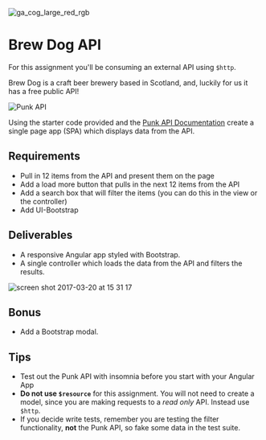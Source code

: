 ![ga_cog_large_red_rgb](https://cloud.githubusercontent.com/assets/40461/8183776/469f976e-1432-11e5-8199-6ac91363302b.png)

# Brew Dog API

For this assignment you'll be consuming an external API using `$http`.

Brew Dog is a craft beer brewery based in Scotland, and, luckily for us it has a free public API!

![Punk API](https://cloud.githubusercontent.com/assets/3531085/24105868/270db47a-0d7e-11e7-8679-231242e88066.png)

Using the starter code provided and the [Punk API Documentation](https://punkapi.com/documentation/v2) create a single page app (SPA) which displays data from the API.

## Requirements

- Pull in 12 items from the API and present them on the page
- Add a load more button that pulls in the next 12 items from the API
- Add a search box that will filter the items (you can do this in the view or the controller)
- Add UI-Bootstrap

## Deliverables

- A responsive Angular app styled with Bootstrap.
- A single controller which loads the data from the API and filters the results.

![screen shot 2017-03-20 at 15 31 17](https://cloud.githubusercontent.com/assets/3531085/24107314/4eaf2140-0d82-11e7-94e9-1bb153234865.png)

## Bonus

- Add a Bootstrap modal.

## Tips

- Test out the Punk API with insomnia before you start with your Angular App
- **Do not use `$resource`** for this assignment. You will not need to create a model, since you are making requests to a _read only_ API. Instead use `$http`.
- If you decide write tests, remember you are testing the filter functionality, **not** the Punk API, so fake some data in the test suite.
